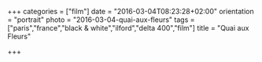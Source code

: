 +++
categories = ["film"]
date = "2016-03-04T08:23:28+02:00"
orientation = "portrait"
photo = "2016-03-04-quai-aux-fleurs"
tags = ["paris","france","black & white","ilford","delta 400","film"]
title = "Quai aux Fleurs"

+++
